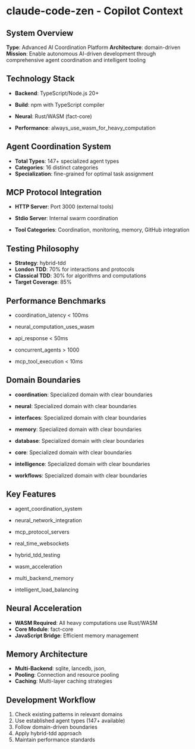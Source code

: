 # claude-code-zen - Copilot Context

## System Overview
**Type**: Advanced AI Coordination Platform
**Architecture**: domain-driven
**Mission**: Enable autonomous AI-driven development through comprehensive agent coordination and intelligent tooling

## Technology Stack

- **Backend**: TypeScript/Node.js 20+
- **Build**: npm with TypeScript compiler



- **Neural**: Rust/WASM (fact-core)
- **Performance**: always_use_wasm_for_heavy_computation


## Agent Coordination System
- **Total Types**: 147+ specialized agent types
- **Categories**: 16 distinct categories
- **Specialization**: fine-grained for optimal task assignment

## MCP Protocol Integration
- **HTTP Server**: Port 3000 (external tools)

- **Stdio Server**: Internal swarm coordination

- **Tool Categories**: Coordination, monitoring, memory, GitHub integration

## Testing Philosophy
- **Strategy**: hybrid-tdd
- **London TDD**: 70% for interactions and protocols
- **Classical TDD**: 30% for algorithms and computations
- **Target Coverage**: 85%

## Performance Benchmarks

- coordination_latency < 100ms


- neural_computation_uses_wasm


- api_response < 50ms


- concurrent_agents > 1000


- mcp_tool_execution < 10ms


## Domain Boundaries

- **coordination**: Specialized domain with clear boundaries


- **neural**: Specialized domain with clear boundaries


- **interfaces**: Specialized domain with clear boundaries


- **memory**: Specialized domain with clear boundaries


- **database**: Specialized domain with clear boundaries


- **core**: Specialized domain with clear boundaries


- **intelligence**: Specialized domain with clear boundaries


- **workflows**: Specialized domain with clear boundaries


## Key Features

- agent_coordination_system


- neural_network_integration


- mcp_protocol_servers


- real_time_websockets


- hybrid_tdd_testing


- wasm_acceleration


- multi_backend_memory


- intelligent_load_balancing



## Neural Acceleration
- **WASM Required**: All heavy computations use Rust/WASM
- **Core Module**: fact-core
- **JavaScript Bridge**: Efficient memory management


## Memory Architecture
- **Multi-Backend**: sqlite, 
lancedb, 
json, 
- **Pooling**: Connection and resource pooling
- **Caching**: Multi-layer caching strategies

## Development Workflow
1. Check existing patterns in relevant domains
2. Use established agent types (147+ available)
3. Follow domain-driven boundaries
4. Apply hybrid-tdd approach
5. Maintain performance standards